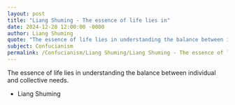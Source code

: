 ```yaml
---
layout: post
title: "Liang Shuming - The essence of life lies in"
date: 2024-12-28 12:00:00 -0000
author: Liang Shuming
quote: "The essence of life lies in understanding the balance between individual and collective needs."
subject: Confucianism
permalink: /Confucianism/Liang Shuming/Liang Shuming - The essence of life lies in
---
```


The essence of life lies in understanding the balance between individual and collective needs.

- Liang Shuming
